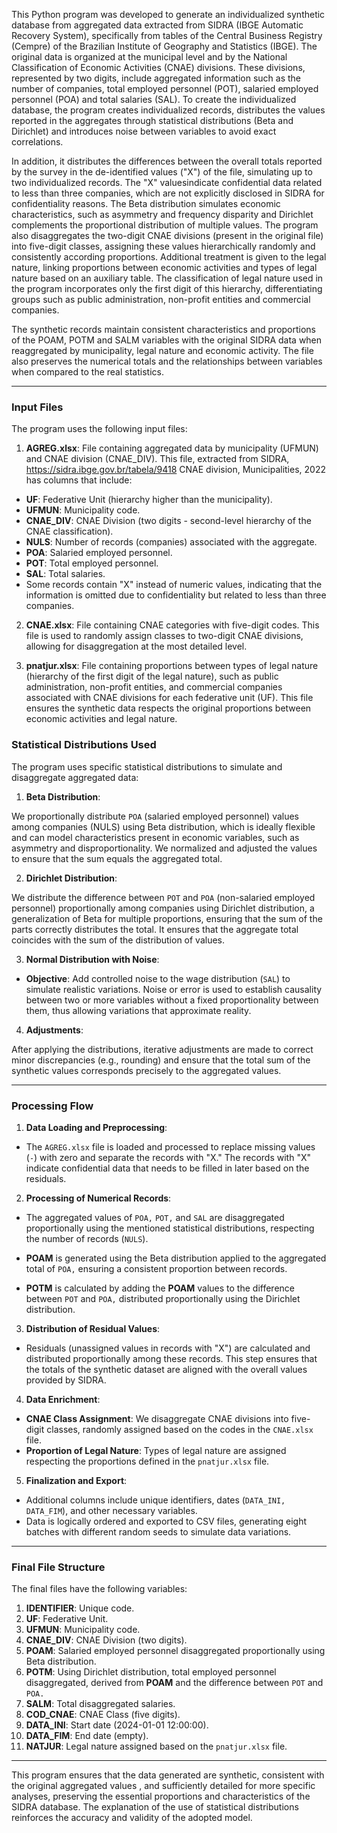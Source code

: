 This Python program was developed to generate an individualized synthetic database from aggregated data extracted from SIDRA (IBGE Automatic Recovery System), specifically from tables of the Central Business Registry (Cempre) of the Brazilian Institute of Geography and Statistics (IBGE). The original data is organized at the municipal level and by the National Classification of Economic Activities (CNAE) divisions. These divisions, represented by two digits, include aggregated information such as the number of companies, total employed personnel (POT), salaried employed personnel (POA) and total salaries (SAL). To create the individualized database, the program creates individualized records, distributes the values ​​reported in the aggregates through statistical distributions (Beta and Dirichlet) and introduces noise between variables to avoid exact correlations.

In addition, it distributes the differences between the overall totals reported by the survey in the de-identified values ​​("X") of the file, simulating up to two individualized records. The "X" values ​​indicate confidential data related to less than three companies, which are not explicitly disclosed in SIDRA for confidentiality reasons. The Beta distribution simulates economic characteristics, such as asymmetry and frequency disparity and Dirichlet complements the proportional distribution of multiple values. The program also disaggregates the two-digit CNAE divisions (present in the original file) into five-digit classes, assigning these values ​​hierarchically randomly and consistently according proportions. Additional treatment is given to the legal nature, linking proportions between economic activities and types of legal nature based on an auxiliary table. The classification of legal nature used in the program incorporates only the first digit of this hierarchy, differentiating groups such as public administration, non-profit entities and commercial companies.

The synthetic records maintain consistent characteristics and proportions of the POAM, POTM and SALM variables with the original SIDRA data when reaggregated by municipality, legal nature and economic activity. The file also preserves the numerical totals and the relationships between variables when compared to the real statistics.

---

### Input Files

The program uses the following input files:

1. **AGREG.xlsx**: File containing aggregated data by municipality (UFMUN) and CNAE division (CNAE_DIV). This file, extracted from SIDRA, https://sidra.ibge.gov.br/tabela/9418 CNAE division, Municipalities, 2022 has columns that include:
- **UF**: Federative Unit (hierarchy higher than the municipality).
- **UFMUN**: Municipality code.
- **CNAE_DIV**: CNAE Division (two digits - second-level hierarchy of the CNAE classification).
- **NULS**: Number of records (companies) associated with the aggregate.
- **POA**: Salaried employed personnel.
- **POT**: Total employed personnel.
- **SAL**: Total salaries.
- Some records contain "X" instead of numeric values, indicating that the information is omitted due to confidentiality but related to less than three companies.

2. **CNAE.xlsx**: File containing CNAE categories with five-digit codes. This file is used to randomly assign classes to two-digit CNAE divisions, allowing for disaggregation at the most detailed level.

3. **pnatjur.xlsx**: File containing proportions between types of legal nature (hierarchy of the first digit of the legal nature), such as public administration, non-profit entities, and commercial companies associated with CNAE divisions for each federative unit (UF). This file ensures the synthetic data respects the original proportions between economic activities and legal nature.

### Statistical Distributions Used

The program uses specific statistical distributions to simulate and disaggregate aggregated data:

1. **Beta Distribution**:

We proportionally distribute `POA` (salaried employed personnel) values ​​among companies (NULS) using Beta distribution, which is ideally flexible and can model characteristics present in economic variables, such as asymmetry and disproportionality. We normalized and adjusted the values to ensure that the sum equals the aggregated total.

2. **Dirichlet Distribution**:

We distribute the difference between `POT` and `POA` (non-salaried employed personnel) proportionally among companies using Dirichlet distribution, a generalization of Beta for multiple proportions, ensuring that the sum of the parts correctly distributes the total. It ensures that the aggregate total coincides with the sum of the distribution of values.

3. **Normal Distribution with Noise**:

- **Objective**: Add controlled noise to the wage distribution (`SAL`) to simulate realistic variations. Noise or error is used to establish causality between two or more variables without a fixed proportionality between them, thus allowing variations that approximate reality.

4. **Adjustments**:

After applying the distributions, iterative adjustments are made to correct minor discrepancies (e.g., rounding) and ensure that the total sum of the synthetic values ​​corresponds precisely to the aggregated values.

---

### Processing Flow

1. **Data Loading and Preprocessing**:
- The `AGREG.xlsx` file is loaded and processed to replace missing values ​​(`-`) with zero and separate the records with "X." The records with "X" indicate confidential data that needs to be filled in later based on the residuals.

2. **Processing of Numerical Records**:
- The aggregated values ​​of `POA,` `POT,` and `SAL` are disaggregated proportionally using the mentioned statistical distributions, respecting the number of records (`NULS`).

- **POAM** is generated using the Beta distribution applied to the aggregated total of `POA,` ensuring a consistent proportion between records.
- **POTM** is calculated by adding the **POAM** values ​​to the difference between `POT` and `POA,` distributed proportionally using the Dirichlet distribution.

3. **Distribution of Residual Values**:
- Residuals (unassigned values ​​in records with "X") are calculated and distributed proportionally among these records. This step ensures that the totals of the synthetic dataset are aligned with the overall values ​​provided by SIDRA.

4. **Data Enrichment**:
- **CNAE Class Assignment**: We disaggregate CNAE divisions into five-digit classes, randomly assigned based on the codes in the `CNAE.xlsx` file.
- **Proportion of Legal Nature**: Types of legal nature are assigned respecting the proportions defined in the `pnatjur.xlsx` file.

5. **Finalization and Export**:
- Additional columns include unique identifiers, dates (`DATA_INI,` `DATA_FIM`), and other necessary variables.
- Data is logically ordered and exported to CSV files, generating eight batches with different random seeds to simulate data variations.

---
### Final File Structure

The final files have the following variables:
1. **IDENTIFIER**: Unique code.
2. **UF**: Federative Unit.
3. **UFMUN**: Municipality code.
4. **CNAE_DIV**: CNAE Division (two digits).
5. **POAM**: Salaried employed personnel disaggregated proportionally using Beta distribution.
6. **POTM**: Using Dirichlet distribution, total employed personnel disaggregated, derived from **POAM** and the difference between `POT` and `POA.`
7. **SALM**: Total disaggregated salaries.
8. **COD_CNAE**: CNAE Class (five digits).
9. **DATA_INI**: Start date (2024-01-01 12:00:00).
10. **DATA_FIM**: End date (empty).
11. **NATJUR**: Legal nature assigned based on the `pnatjur.xlsx` file.

---

This program ensures that the data generated are synthetic, consistent with the original aggregated values ​​, and sufficiently detailed for more specific analyses, preserving the essential proportions and characteristics of the SIDRA database. The explanation of the use of statistical distributions reinforces the accuracy and validity of the adopted model.